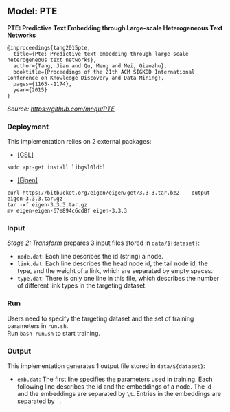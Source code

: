 ## Model: PTE

**PTE: Predictive Text Embedding through Large-scale Heterogeneous Text Networks**
```
@inproceedings{tang2015pte,
  title={Pte: Predictive text embedding through large-scale heterogeneous text networks},
  author={Tang, Jian and Qu, Meng and Mei, Qiaozhu},
  booktitle={Proceedings of the 21th ACM SIGKDD International Conference on Knowledge Discovery and Data Mining},
  pages={1165--1174},
  year={2015}
}
```

*Source: https://github.com/mnqu/PTE*

### Deployment

This implementation relies on 2 external packages:
- <a href="https://www.gnu.org/software/gsl/">[GSL]</a>
```
sudo apt-get install libgsl0ldbl
```
- <a href="http://eigen.tuxfamily.org/index.php?title=Main_Page">[Eigen]</a>
```
curl https://bitbucket.org/eigen/eigen/get/3.3.3.tar.bz2  --output eigen-3.3.3.tar.gz
tar -xf eigen-3.3.3.tar.gz
mv eigen-eigen-67e894c6cd8f eigen-3.3.3
```

### Input

*Stage 2: Transform* prepares 3 input files stored in ```data/${dataset}```:
- ```node.dat```: Each line describes the id (string) a node.
- ```link.dat```: Each line describes the head node id, the tail node id, the type, and the weight of a link, which are separated by empty spaces.
- ```type.dat```: There is only one line in this file, which describes the number of different link types in the targeting dataset.

### Run

Users need to specify the targeting dataset and the set of training parameters in ```run.sh```. <br /> 
Run ```bash run.sh``` to start training.

### Output

This implementation generates 1 output file stored in ```data/${dataset}```:
- ```emb.dat```: The first line specifies the parameters used in training. Each following line describes the id and the embeddings of a node. The id and the embeddings are separated by ```\t```. Entries in the embeddings are separated by ``` ```.